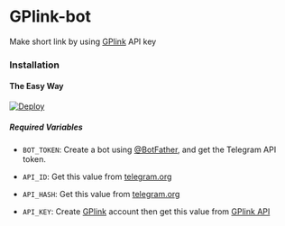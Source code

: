 # GPlink-bot
Make short link by using [GPlink](https://gplinks.in/) API key
### Installation

#### The Easy Way

[![Deploy](https://www.herokucdn.com/deploy/button.svg)](https://heroku.com/deploy/https://github.com/DavidCartoons-1/GPlink-bot)

##### Required Variables

* `BOT_TOKEN`: Create a bot using [@BotFather](https://telegram.dog/BotFather), and get the Telegram API token.

* `API_ID`: Get this value from [telegram.org](https://my.telegram.org/apps)
* `API_HASH`: Get this value from [telegram.org](https://my.telegram.org/apps)
* `API_KEY`: Create [GPlink](https://gplinks.in/) account then get this value from [GPlink API](https://gplinks.in/member/tools/api)
